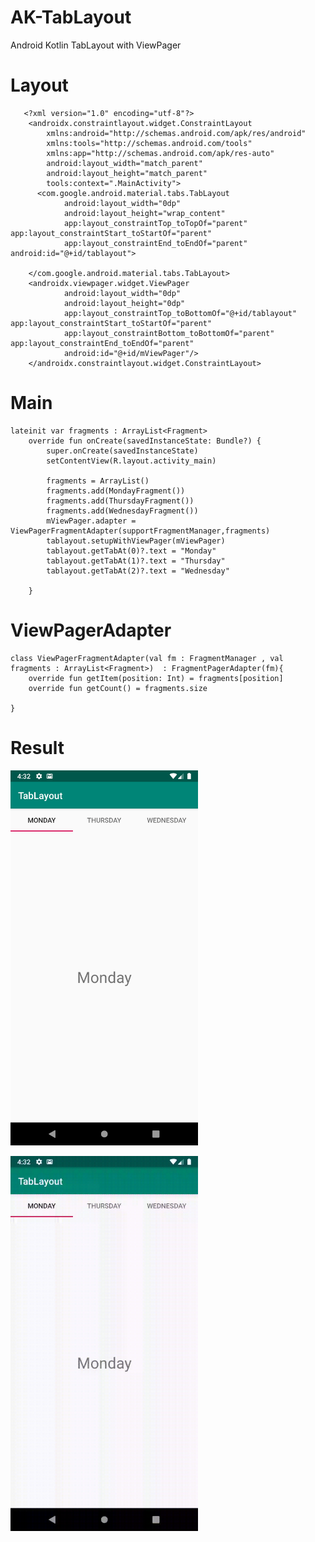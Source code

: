 # AK-TabLayout
Android Kotlin TabLayout with ViewPager


# Layout 
```
   <?xml version="1.0" encoding="utf-8"?>
    <androidx.constraintlayout.widget.ConstraintLayout
        xmlns:android="http://schemas.android.com/apk/res/android"
        xmlns:tools="http://schemas.android.com/tools"
        xmlns:app="http://schemas.android.com/apk/res-auto"
        android:layout_width="match_parent"
        android:layout_height="match_parent"
        tools:context=".MainActivity">
      <com.google.android.material.tabs.TabLayout
            android:layout_width="0dp"
            android:layout_height="wrap_content"
            app:layout_constraintTop_toTopOf="parent" app:layout_constraintStart_toStartOf="parent"
            app:layout_constraintEnd_toEndOf="parent" android:id="@+id/tablayout">

    </com.google.android.material.tabs.TabLayout>
    <androidx.viewpager.widget.ViewPager
            android:layout_width="0dp"
            android:layout_height="0dp"
            app:layout_constraintTop_toBottomOf="@+id/tablayout" app:layout_constraintStart_toStartOf="parent"
            app:layout_constraintBottom_toBottomOf="parent" app:layout_constraintEnd_toEndOf="parent"
            android:id="@+id/mViewPager"/>
    </androidx.constraintlayout.widget.ConstraintLayout>

```
# Main

```
lateinit var fragments : ArrayList<Fragment>
    override fun onCreate(savedInstanceState: Bundle?) {
        super.onCreate(savedInstanceState)
        setContentView(R.layout.activity_main)
        
        fragments = ArrayList()
        fragments.add(MondayFragment())
        fragments.add(ThursdayFragment())
        fragments.add(WednesdayFragment())
        mViewPager.adapter = ViewPagerFragmentAdapter(supportFragmentManager,fragments)
        tablayout.setupWithViewPager(mViewPager)
        tablayout.getTabAt(0)?.text = "Monday"
        tablayout.getTabAt(1)?.text = "Thursday"
        tablayout.getTabAt(2)?.text = "Wednesday"

    }

```

# ViewPagerAdapter

```
class ViewPagerFragmentAdapter(val fm : FragmentManager , val fragments : ArrayList<Fragment>)  : FragmentPagerAdapter(fm){
    override fun getItem(position: Int) = fragments[position]
    override fun getCount() = fragments.size

}

```


# Result

<img  src="https://github.com/lihancode/AK-TabLayout/blob/master/Screenshot_1562743949.png"  height =600 width=300 ></img>
  
  
<img  src="https://github.com/lihancode/AK-TabLayout/blob/master/tablayout.gif"  height =600 width=300 ></img>








